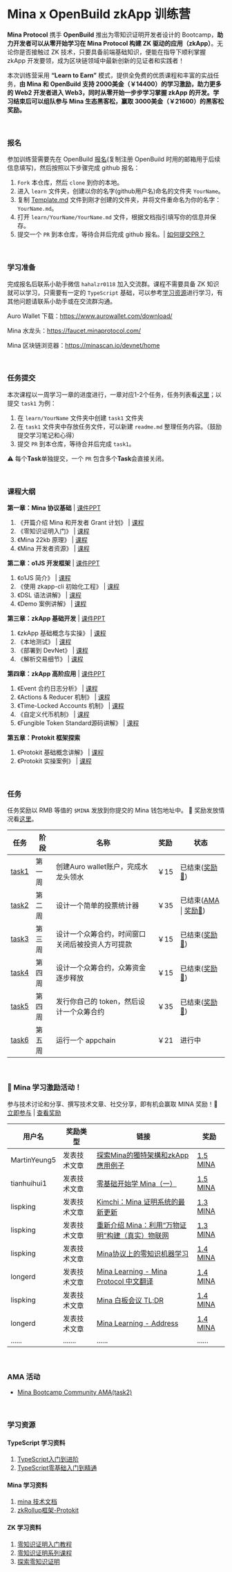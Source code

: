 # Mina x OpenBuild zkApp 训练营

**Mina Protocol** 携手 **OpenBuild** 推出为零知识证明开发者设计的 Bootcamp，**助力开发者可以从零开始学习在 Mina Protocol 构建 ZK 驱动的应用（zkApp）**。无论你是否接触过 ZK 技术，只要具备前端基础知识，便能在指导下顺利掌握 zkApp 开发要领，成为区块链领域中最新创新的见证者和实践者！

本次训练营采用 **“Learn to Earn”** 模式，提供全免费的优质课程和丰富的实战任务，**由 Mina 和 OpenBuild 支持 2000美金（￥14400）的学习激励，助力更多的 Web2 开发者进入 Web3，同时从零开始一步步学习掌握 zkApp 的开发。学习结束后可以组队参与 Mina 生态黑客松，赢取 3000美金（￥21600）的黑客松奖励。**

<br>

### 报名

参加训练营需要先在 OpenBuild [报名](https://openbuild.xyz/learn/challenges/2051400317)(复制注册 OpenBuild 时用的邮箱用于后续信息填写)，然后按照以下步骤完成 github 报名：

1. `Fork` 本仓库，然后 `clone` 到你的本地。
2. 进入 `learn` 文件夹，创建以你的名字(github用户名)命名的文件夹 `YourName`。
3. 复制 [Template.md](./Template.md) 文件到刚才创建的文件夹，并将文件重命名为你的名字：`YourName.md`。
4. 打开 `learn/YourName/YourName.md` 文件，根据文档指引填写你的信息并保存。
5. 提交一个 `PR` 到本仓库，等待合并后完成 github 报名。| [如何提交PR？](https://juejin.cn/post/7021727244124962846)

<br>


### 学习准备

完成报名后联系小助手微信 `hahalzr0118` 加入交流群。课程不需要具备 ZK 知识就可以学习，只需要有一定的 `TypeScript` 基础，可以参考[学习资源](#学习资源)进行学习，有其他问题请联系小助手或在交流群沟通。

Auro Wallet 下载：https://www.aurowallet.com/download/

Mina 水龙头：https://faucet.minaprotocol.com/

Mina 区块链浏览器：https://minascan.io/devnet/home

<br>


### 任务提交

本次课程以一周学习一章的进度进行，一章对应1-2个任务，任务列表看[这里](#任务)；以提交 `task1` 为例：

1. 在 `learn/YourName` 文件夹中创建 `task1` 文件夹
2. 在 `task1` 文件夹中存放任务文件，可以新建 `readme.md` 整理任务内容。（鼓励提交学习笔记和心得）
3. 提交 `PR` 到本仓库，等待合并后完成 `task1`。

⚠️  每个**Task**单独提交，一个 `PR` 包含多个**Task**会直接关闭。

<br>


### 课程大纲

**第一章：Mina 协议基础** |  [课件PPT](https://file-cdn.openbuild.xyz/course/2051400317/Mina_bootcamp_chapter1.pptx)
1. 《开篇介绍 Mina 和开发者 Grant 计划》 |  [课程](https://openbuild.xyz/learn/challenges/2051400317/1731576740)
2. 《零知识证明入门》 |  [课程](https://openbuild.xyz/learn/challenges/2051400317/1731576760)
3. 《Mina 22kb 原理》 |  [课程](https://openbuild.xyz/learn/challenges/2051400317/1731576916)
4. 《Mina 开发者资源》 |  [课程](https://openbuild.xyz/learn/challenges/2051400317/1731577075)

**第二章：o1JS 开发框架** |  [课件PPT](https://file-cdn.openbuild.xyz/course/2051400317/Mina_bootcamp_chapter2.pptx) 
1. 《o1JS 简介》 |  [课程](https://openbuild.xyz/learn/challenges/2051400317/1732289285)
2. 《使用 zkapp-cli 初始化工程》 |  [课程](https://openbuild.xyz/learn/challenges/2051400317/1732289385)
3. 《DSL 语法讲解》  |  [课程](https://openbuild.xyz/learn/challenges/2051400317/1732289429)
4. 《Demo 案例讲解》  |  [课程](https://openbuild.xyz/learn/challenges/2051400317/1732289481)

**第三章：zkApp 基础开发**  |  [课件PPT](https://file-cdn.openbuild.xyz/course/2051400317/Mina_bootcamp_chapter3.pptx)
1. 《zkApp 基础概念与实操》 |  [课程](https://openbuild.xyz/learn/challenges/2051400317/1732934453)
2. 《本地测试》  |  [课程](https://openbuild.xyz/learn/challenges/2051400317/1732934453)
3. 《部署到 DevNet》  |  [课程](https://openbuild.xyz/learn/challenges/2051400317/1732934576)
4. 《解析交易细节》  |  [课程](https://openbuild.xyz/learn/challenges/2051400317/1732934593)

**第四章：zkApp 高阶应用**   |  [课件PPT](https://file-cdn.openbuild.xyz/course/2051400317/Mina_bootcamp_chapter4.pptx)
1. 《Event 合约日志分析》 |  [课程](https://openbuild.xyz/learn/challenges/2051400317/1733741832)
2. 《Actions & Reducer 机制》 |  [课程](https://openbuild.xyz/learn/challenges/2051400317/1733741845)
3. 《Time-Locked Accounts 机制》  |  [课程](https://openbuild.xyz/learn/challenges/2051400317/1733741857)
4. 《自定义代币机制》 |  [课程](https://openbuild.xyz/learn/challenges/2051400317/1733742537)
5. 《Fungible Token Standard源码讲解》  |  [课程](https://openbuild.xyz/learn/challenges/2051400317/1733742551)


**第五章：Protokit 框架探索**
1. 《Protokit 基础概念讲解》  |  [课程](https://openbuild.xyz/learn/challenges/2051400317/1734323187)
2. 《Protokit 实操案例》  |   [课程](https://openbuild.xyz/learn/challenges/2051400317/1734323198)

<br>

### 任务

任务奖励以 RMB 等值的 `$MINA` 发放到你提交的 Mina 钱包地址中。 🎉 奖励发放情况看[这里](./reward)。

| 任务 | 阶段 | 名称 | 奖励 | 状态 |
|-------|-------|-------|-------|-------|
| [task1](./task/task1.md) | 第一周 | 创建Auro wallet账户，完成水龙头领水 | ￥15 | 已结束([奖励🎉](./reward/task1.md)) |
| [task2](./task/task2.md) | 第二周 | 设计一个简单的投票统计器 | ￥35 | 已结束([AMA](https://youtu.be/xw4epbB9k9c) \| [奖励🎉](./reward/task2.md)) | 
| [task3](./task/task3.md) | 第三周 | 设计一个众筹合约，时间窗口关闭后被投资人方可提款 | ￥15 | 已结束([奖励🎉](./reward/task3.md))  |
| [task4](./task/task4.md) | 第四周 | 设计一个众筹合约，众筹资金逐步释放 | ￥15 | 已结束([奖励🎉](./reward/task4.md)) |
| [task5](./task/task5.md) | 第四周 | 发行你自己的 token，然后设计一个众筹合约 | ￥35 | 已结束([奖励🎉](./reward/task5.md)) |
| [task6](./task/task6.md) | 第五周 | 运行一个 appchain | ￥21 | 进行中 |

<br>

### 📢 Mina 学习激励活动！

参与技术讨论和分享、撰写技术文章、社交分享，即有机会赢取 MINA 奖励！🎉  [立即参与](https://github.com/openbuildxyz/mina-zkapp-bootcamp/discussions/154) | [查看奖励](./reward/contest.md)


| 用户名        | 奖励类型     |                     链接                                                                    | 奖励                                                                                              |
|---------------|--------------|---------------------------------------------------------------------------------------------|---------------------------------------------------------------------------------------------------|
| MartinYeung5  | 发表技术文章 | [探索Mina的獨特架構和zkApp應用例子](https://learnblockchain.cn/article/10009)               | [1.5 MINA](https://minascan.io/mainnet/tx/5Ju9kL8RD53QfyUG7T31yhd1vEfrcDfwY7g5ZNSupmtjZnFY2do3)   |
| tianhuihui1   | 发表技术文章 | [零基础开始学 Mina（一）](https://learnblockchain.cn/article/9990)                          | [1.5 MINA](https://minascan.io/mainnet/tx/5JubrFYmsmNcCoeK1xtxoSAbnd1P3u4PsuCiGwu5tLnzidEXnbfa)   |
| lispking      | 发表技术文章 | [Kimchi：Mina 证明系统的最新更新](https://learnblockchain.cn/article/10013)                 | [1.3 MINA](https://minascan.io/mainnet/tx/5JuZN4QWTrtxQxY66sEjQrD6ZJcMhnsvvuYWX3aasBG2ABovUsqX)   |
| lispking      | 发表技术文章 | [重新介绍 Mina：利用“万物证明”构建（真实）物联网](https://learnblockchain.cn/article/10031) | [1.3 MINA](https://minascan.io/mainnet/tx/5JupvnywULNVrmAanLE5yL4Qo8jsgaFnth5pLgonT93d3XwLkYU8)   |
| lispking      | 发表技术文章 | [Mina协议上的零知识机器学习](https://mp.weixin.qq.com/s/vAaYppVCfg19mj5w86NCuA)             | [1.4 MINA](https://minascan.io/mainnet/tx/5JtiynKbPqh34UxQCueYgzgRVNcUQtaWY4bsJHZrkNbgpiLpS3uf)   |
| longerd       | 发表技术文章 | [Mina Learning - Mina Protocol 中文翻译](https://learnblockchain.cn/article/10075)          | [1.4 MINA](https://minascan.io/mainnet/tx/5JuCZaKreuir6dqSwn1QKQzkz3oGdJPFNzFpB1wjanNpbEx7uWsZ)   |
| lispking      | 发表技术文章 | [Mina 白板会议 TL;DR](https://learnblockchain.cn/article/10079)                             | [1.4 MINA](https://minascan.io/mainnet/tx/5JvEt2Dxab2K1jAHUYQhqAVg18pKijeqrwXX8R9ktSLRMo7Xo3Xx)   |
| longerd       | 发表技术文章 | [Mina Learning - Address](https://learnblockchain.cn/article/10083)                         | [1.4 MINA](https://minascan.io/mainnet/tx/5JuS4PvnXGM8WvREh4oJjqW2RWWpWLAQ7HgnjAakLpfmKTZEjbQn)   |
| ......        | .......      | ......                                                                                      | ......                                                                                            |

<br>

### AMA 活动

- [Mina Bootcamp Community AMA(task2)](https://youtu.be/xw4epbB9k9c)

<br>

### 学习资源

#### TypeScript 学习资料

1. [TypeScript入门到进阶](https://github.com/mqyqingfeng/learn-typescript)
2. [TypeScript零基础入门到精通](https://www.bilibili.com/video/BV1PuDfY6EB7)

#### Mina 学习资料

1. [mina 技术文档](https://docs.minaprotocol.com/)
2. [zkRollup框架-Protokit](https://protokit.dev/docs/what-is-protokit)

#### ZK 学习资料

1. [零知识证明入门教程](https://github.com/WTFAcademy/WTF-zk)
2. [零知识证明系列课程](https://zkshanghai.xyz/syllabus.html)
3. [探索零知识证明](https://github.com/sec-bit/learning-zkp/tree/master)

